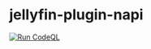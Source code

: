 # jellyfin-plugin-napi
[![Run CodeQL](https://github.com/k-matti/jellyfin-plugin-napi/actions/workflows/codeql-analysis.yml/badge.svg)](https://github.com/k-matti/jellyfin-plugin-napi/actions/workflows/codeql-analysis.yml)
